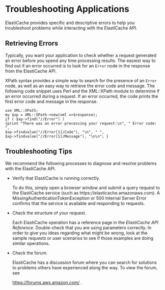 # Troubleshooting Applications<a name="Troubleshooting"></a>

ElastiCache provides specific and descriptive errors to help you troubleshoot problems while interacting with the ElastiCache API\. 

## Retrieving Errors<a name="RetrievingErrors"></a>

Typically, you want your application to check whether a request generated an error before you spend any time processing results\. The easiest way to find out if an error occurred is to look for an `Error` node in the response from the ElastiCache API\.

XPath syntax provides a simple way to search for the presence of an `Error` node, as well as an easy way to retrieve the error code and message\. The following code snippet uses Perl and the XML::XPath module to determine if an error occurred during a request\. If an error occurred, the code prints the first error code and message in the response\. 

```
use XML::XPath; 
my $xp = XML::XPath->new(xml =>$response); 
if ( $xp->find("//Error") ) 
{print "There was an error processing your request:\n", " Error code: ",
$xp->findvalue("//Error[1]/Code"), "\n", " ",
$xp->findvalue("//Error[1]/Message"), "\n\n"; }
```

## Troubleshooting Tips<a name="Troubleshooting.Tips"></a>

We recommend the following processes to diagnose and resolve problems with the ElastiCache API\. 
+ Verify that ElastiCache is running correctly\.

  To do this, simply open a browser window and submit a query request to the ElastiCache service \(such as https://elasticache\.amazonaws\.com\)\. A MissingAuthenticationTokenException or 500 Internal Server Error confirms that the service is available and responding to requests\.
+ Check the structure of your request\.

  Each ElastiCache operation has a reference page in the *ElastiCache API Reference*\. Double\-check that you are using parameters correctly\. In order to give you ideas regarding what might be wrong, look at the sample requests or user scenarios to see if those examples are doing similar operations\.
+ Check the forum\.

  ElastiCache has a discussion forum where you can search for solutions to problems others have experienced along the way\. To view the forum, see 

   [https://forums\.aws\.amazon\.com/](https://forums.aws.amazon.com/) \.